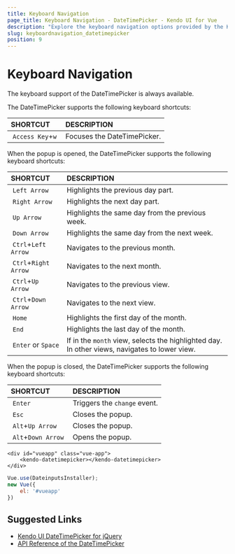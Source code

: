 ```yaml
---
title: Keyboard Navigation
page_title: Keyboard Navigation - DateTimePicker - Kendo UI for Vue
description: "Explore the keyboard navigation options provided by the Kendo UI DateTimePicker wrapper for Vue."
slug: keyboardnavigation_datetimepicker
position: 9
---
```


# Keyboard Navigation

The keyboard support of the DateTimePicker is always available.

The DateTimePicker supports the following keyboard shortcuts:

| SHORTCUT | DESCRIPTION |
|:--- |:--- |
| `Access Key`+`w` | Focuses the DateTimePicker.|

When the popup is opened, the DateTimePicker supports the following keyboard shortcuts:

| SHORTCUT | DESCRIPTION |
|:--- |:--- |
| `Left Arrow` | Highlights the previous day part.|
| `Right Arrow` | Highlights the next day part.|
| `Up Arrow` | Highlights the same day from the previous week.|
| `Down Arrow` | Highlights the same day from the next week.|
| `Ctrl`+`Left Arrow` | Navigates to the previous month.|
| `Ctrl`+`Right Arrow` | Navigates to the next month.|
| `Ctrl`+`Up Arrow` | Navigates to the previous view.|
| `Ctrl`+`Down Arrow` | Navigates to the next view.|
| `Home` | Highlights the first day of the month.|
| `End` | Highlights the last day of the month.|
| `Enter` or `Space` | If in the `month` view, selects the highlighted day. In other views, navigates to lower view.|

When the popup is closed, the DateTimePicker supports the following keyboard shortcuts:

| SHORTCUT | DESCRIPTION |
|:--- |:--- |
| `Enter` | Triggers the `change` event.|
| `Esc` | Closes the popup.|
| `Alt`+`Up Arrow` | Closes the popup.|
| `Alt`+`Down Arrow` | Opens the popup.|


```html-preview
<div id="vueapp" class="vue-app">
    <kendo-datetimepicker></kendo-datetimepicker>
</div>
```
```js
Vue.use(DateinputsInstaller);
new Vue({
	el: '#vueapp'
})
```

## Suggested Links

* [Kendo UI DateTimePicker for jQuery](https://docs.telerik.com/kendo-ui/controls/editors/datetimepicker/overview)
* [API Reference of the DateTimePicker](https://docs.telerik.com/kendo-ui/api/javascript/ui/datetimepicker)
